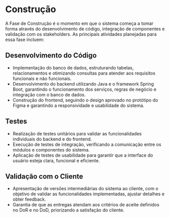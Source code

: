 # Construção
A Fase de Construção é o momento em que o sistema começa a tomar forma através do desenvolvimento de código, integração de componentes e validação com os stakeholders. As principais atividades planejadas para essa fase incluem:

## Desenvolvimento do Código
- Implementação do banco de dados, estruturando tabelas, relacionamentos e otimizando consultas para atender aos requisitos funcionais e não funcionais.
- Desenvolvimento do backend utilizando Java e o framework Spring Boot, garantindo o funcionamento dos serviços, regras de negócio e integração com o banco de dados.
- Construção do frontend, seguindo o design aprovado no protótipo do Figma e garantindo a responsividade e usabilidade do sistema.

## Testes
- Realização de testes unitários para validar as funcionalidades individuais do backend e do frontend.
- Execução de testes de integração, verificando a comunicação entre os módulos e componentes do sistema.
- Aplicação de testes de usabilidade para garantir que a interface do usuário esteja clara, funcional e eficiente.

## Validação com o Cliente
- Apresentação de versões intermediárias do sistema ao cliente, com o objetivo de validar as funcionalidades implementadas, ajustar detalhes e obter feedback.
- Garantia de que as entregas atendam aos critérios de aceite definidos no DoR e no DoD, priorizando a satisfação do cliente.